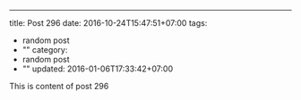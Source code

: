 ---
title: Post 296
date: 2016-10-24T15:47:51+07:00
tags:
  - random post
  - ""
category:
  - random post
  - ""
updated: 2016-01-06T17:33:42+07:00

This is content of post 296